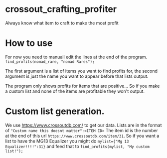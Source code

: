 # crossout_crafting_profiter
Always know what item to craft to make the most profit


# How to use

For now you need to manuall edit the lines at the end of the program.
`find_profits(nomad_rare, "nomad Rares");`

The first argument is a list of items you want to find profits for, the second argument is just the name you want to appear before that lists output.

The program only shows profits for items that are positive... So if you make a custom list and none of the items are profitable they won't output.


# Custom list generation.

We use https://www.crossoutdb.com/ to get our data.
Lists are in the format of `"Custom name this doesnt matter":<ITEM ID>`  The item id is the number at the end of this url `https://www.crossoutdb.com/item/31`.
So if you want a list to have the MG13 Equalizer you might do `mylist={"Mg 13 Equalizer!!!!":31}` and feed that to `find_profits(mylist, "My custom list!");`

